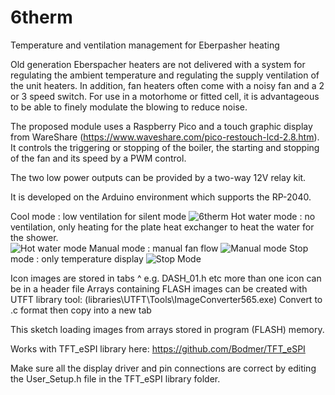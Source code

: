 # 6therm
 Temperature and ventilation management for Eberpasher heating
 
Old generation Eberspacher heaters are not delivered with a system for regulating the ambient temperature and regulating the supply ventilation of the unit heaters.
In addition, fan heaters often come with a noisy fan and a 2 or 3 speed switch.
For use in a motorhome or fitted cell, it is advantageous to be able to finely modulate the blowing to reduce noise.

The proposed module uses a Raspberry Pico and a touch graphic display from WareShare (https://www.waveshare.com/pico-restouch-lcd-2.8.htm).
It controls the triggering or stopping of the boiler, the starting and stopping of the fan and its speed by a PWM control.

The two low power outputs can be provided by a two-way 12V relay kit.

It is developed on the Arduino environment which supports the RP-2040.

Cool mode : low ventilation for silent mode
![6therm](https://user-images.githubusercontent.com/28572566/230140698-9f757220-fcbf-4bb7-bf8b-e357f0c5ffc9.jpg)
Hot water mode : no ventilation, only heating for the plate heat exchanger to heat the water for the shower.  
![Hot water mode](https://user-images.githubusercontent.com/28572566/230140735-2fa0ed35-701b-44e1-87c8-fa6bb51cc64f.jpg)
Manual mode : manual fan flow
![Manual mode](https://user-images.githubusercontent.com/28572566/230140749-62b174cd-3b76-4129-92df-0000e4c9dfe0.jpg)
Stop mode : only temperature display
![Stop Mode](https://user-images.githubusercontent.com/28572566/230140762-1a4582c0-b35e-4378-bcce-c362dff10605.jpg)


Icon images are stored in tabs ^ e.g. DASH_01.h etc more than one icon can be in a header file
Arrays containing FLASH images can be created with UTFT library tool: (libraries\UTFT\Tools\ImageConverter565.exe)
Convert to .c format then copy into a new tab

This sketch loading images from arrays stored in program (FLASH) memory.

Works with TFT_eSPI library here: https://github.com/Bodmer/TFT_eSPI

Make sure all the display driver and pin connections are correct by
editing the User_Setup.h file in the TFT_eSPI library folder.






